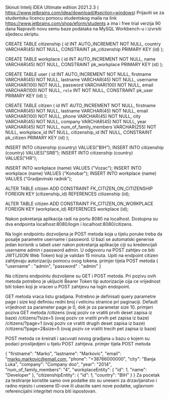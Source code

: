Skinuti Intelij IDEA Ultimate edition 2021.2.3 ( https://www.jetbrains.com/idea/download/#section=windows)
Prijaviti se za studentsku licencu pomocu studentskog maila na link https://www.jetbrains.com/shop/eform/students a ima i free trial verzija 90 dana
Napraviti novu semu baze podataka na MySQL Workbench-u i izvrsiti sljedecu skriptu.

CREATE TABLE citizenship
(
    id      INT AUTO_INCREMENT NOT NULL,
    country VARCHAR(45)        NOT NULL,
    CONSTRAINT pk_citizenship PRIMARY KEY (id)
);

CREATE TABLE workplace
(
    id   INT AUTO_INCREMENT NOT NULL,
    name VARCHAR(45)        NOT NULL,
    CONSTRAINT pk_workplace PRIMARY KEY (id)
);

CREATE TABLE user
(
    id        INT AUTO_INCREMENT NOT NULL,
    firstname VARCHAR(45)        NOT NULL,
    lastname  VARCHAR(45)        NOT NULL,
    username  VARCHAR(100)       NOT NULL,
    password  VARCHAR(100)       NOT NULL,
    email     VARCHAR(100)       NOT NULL,
    `role`    INT                NOT NULL,
    CONSTRAINT pk_user PRIMARY KEY (id)
);

CREATE TABLE citizen
(
    id                    INT AUTO_INCREMENT NOT NULL,
    firstname             VARCHAR(45)        NOT NULL,
    lastname              VARCHAR(45)        NOT NULL,
    email                 VARCHAR(100)       NOT NULL,
    phone                 VARCHAR(45)        NOT NULL,
    city                  VARCHAR(45)        NOT NULL,
    company               VARCHAR(45)        NOT NULL,
    year                  VARCHAR(45)        NOT NULL,
    num_of_family_members VARCHAR(255)       NOT NULL,
    workplace_id          INT                NULL,
    citizenship_id        INT                NULL,
    CONSTRAINT pk_citizen PRIMARY KEY (id)
);

INSERT INTO citizenship (country) VALUES("BIH");
INSERT INTO citizenship (country) VALUES("SRB");
INSERT INTO citizenship (country) VALUES("HR");

INSERT INTO workplace (name) VALUES ("Vozac");
INSERT INTO workplace (name) VALUES ("Konobar");
INSERT INTO workplace (name) VALUES ("Gradjevinski radnik");

ALTER TABLE citizen
    ADD CONSTRAINT FK_CITIZEN_ON_CITIZENSHIP FOREIGN KEY (citizenship_id) REFERENCES citizenship (id);

ALTER TABLE citizen
    ADD CONSTRAINT FK_CITIZEN_ON_WORKPLACE FOREIGN KEY (workplace_id) REFERENCES workplace (id);

Nakon pokretanja aplikacija radi na portu 8080 na localhost.
Dostupna su dva endpointa localhost:8080/login i localhost:8080/citizens.

Na login endpointu dozvoljena je POST metoda koja u tijelu poruke treba da posalje parametre username i password. U bazi se automatski generise jedan korisnik u tabeli user
nakon pokretanja aplikacije ciji su kredencijali username admin i password admin. U odgovoru na POST zahtjev ce biti JWT(JSON Web Token) koji je validan 15 minuta. Upiti na endpoint
citizen zahtjevaju autorizaciju pomocu ovog tokena.
primjer tijela POST metoda
{
	"username" : "admin",
	"password" : "admin"
}


Na citizens endpointu dozvoljene su GET i POST metoda. Pri pozivu ovih metoda potrebno je ukljuciti Bearer Token tip autorizacije cija ce vrijednost biti token koji je vracen u POST zahtjevu
na login endopoint.

GET metoda vraca listu gradjana. Potrebno je definisati query parametre page i size koji definisu redni broj i velicinu
stranice pri paginaciji. Default vrijednost za parameter page je 0, dok je za parametar size 10.
primjeri poziva GET metoda
/citizens (ovaj poziv ce vratiti prvih deset zapisa iz baze)
/citizens/?size=5 (ovaj poziv ce vratiti prvih pet zapisa iz baze)
/citizens/?page=1 (ovaj poziv ce vratiti drugih deset zapisa iz baze)
/citizens/?page=2&size=5 (ovaj poziv ce vratiti trecih pet zapisa iz baze)

POST metoda ce kreirati i sacuvati novog gradjana u bazu o kojem su podaci proslijedjeni u tijelu POST zahtjeva.
primjer tijela POST metoda

{
        "firstname": "Marko",
        "lastname": "Markovic",
        "email": "marko.markovic@email.com,
        "phone": "+38766000000",
        "city": "Banja Luka",
        "company": "Company doo",
        "year": "2014",
        "num_of_family_members": "4",
        "workplaceEntity": {
            "id": 1,
            "name": "Developer"
        },
        "citizenshipEntity": {
            "id": 1,
            "country": "BIH"
        }
}
Za pocetak za testiranje koristite samo ove podatke sto su uneseni za drzavljanstvo i radno mjesto i unesene ID-ove ili ubacite sami nove podatke, uglavnom referencijalni
integritet mora biti ispostovan.

